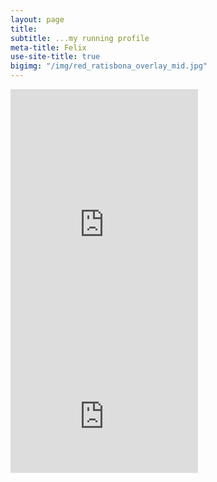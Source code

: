 ```yaml
---
layout: page
title: 
subtitle: ...my running profile
meta-title: Felix
use-site-title: true
bigimg: "/img/red_ratisbona_overlay_mid.jpg"
---
```

<iframe height='454' width='300' frameborder='0' allowtransparency='true' scrolling='no' src='https://www.strava.com/athletes/24047259/latest-rides/ef5d07553df58935e572200e6c8ed52dc8d05ac2'></iframe>

<iframe height='160' width='300' frameborder='0' allowtransparency='true' scrolling='no' src='https://www.strava.com/athletes/24047259/activity-summary/ef5d07553df58935e572200e6c8ed52dc8d05ac2'></iframe>

